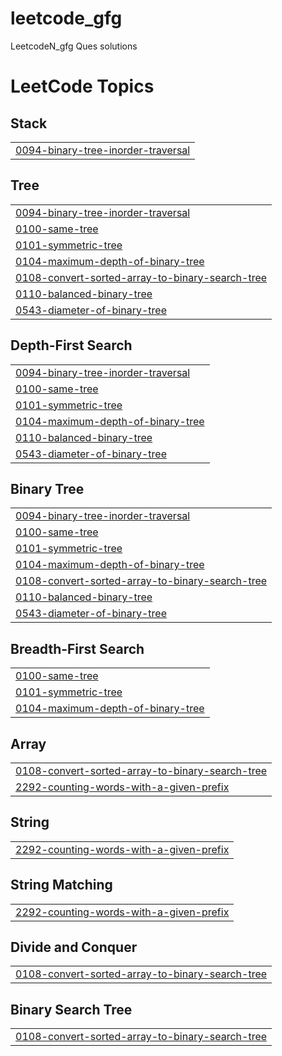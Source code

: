 # leetcode_gfg
LeetcodeN_gfg Ques solutions

<!---LeetCode Topics Start-->
# LeetCode Topics
## Stack
|  |
| ------- |
| [0094-binary-tree-inorder-traversal](https://github.com/Aanchal3134/leetcode_gfg/tree/master/0094-binary-tree-inorder-traversal) |
## Tree
|  |
| ------- |
| [0094-binary-tree-inorder-traversal](https://github.com/Aanchal3134/leetcode_gfg/tree/master/0094-binary-tree-inorder-traversal) |
| [0100-same-tree](https://github.com/Aanchal3134/leetcode_gfg/tree/master/0100-same-tree) |
| [0101-symmetric-tree](https://github.com/Aanchal3134/leetcode_gfg/tree/master/0101-symmetric-tree) |
| [0104-maximum-depth-of-binary-tree](https://github.com/Aanchal3134/leetcode_gfg/tree/master/0104-maximum-depth-of-binary-tree) |
| [0108-convert-sorted-array-to-binary-search-tree](https://github.com/Aanchal3134/leetcode_gfg/tree/master/0108-convert-sorted-array-to-binary-search-tree) |
| [0110-balanced-binary-tree](https://github.com/Aanchal3134/leetcode_gfg/tree/master/0110-balanced-binary-tree) |
| [0543-diameter-of-binary-tree](https://github.com/Aanchal3134/leetcode_gfg/tree/master/0543-diameter-of-binary-tree) |
## Depth-First Search
|  |
| ------- |
| [0094-binary-tree-inorder-traversal](https://github.com/Aanchal3134/leetcode_gfg/tree/master/0094-binary-tree-inorder-traversal) |
| [0100-same-tree](https://github.com/Aanchal3134/leetcode_gfg/tree/master/0100-same-tree) |
| [0101-symmetric-tree](https://github.com/Aanchal3134/leetcode_gfg/tree/master/0101-symmetric-tree) |
| [0104-maximum-depth-of-binary-tree](https://github.com/Aanchal3134/leetcode_gfg/tree/master/0104-maximum-depth-of-binary-tree) |
| [0110-balanced-binary-tree](https://github.com/Aanchal3134/leetcode_gfg/tree/master/0110-balanced-binary-tree) |
| [0543-diameter-of-binary-tree](https://github.com/Aanchal3134/leetcode_gfg/tree/master/0543-diameter-of-binary-tree) |
## Binary Tree
|  |
| ------- |
| [0094-binary-tree-inorder-traversal](https://github.com/Aanchal3134/leetcode_gfg/tree/master/0094-binary-tree-inorder-traversal) |
| [0100-same-tree](https://github.com/Aanchal3134/leetcode_gfg/tree/master/0100-same-tree) |
| [0101-symmetric-tree](https://github.com/Aanchal3134/leetcode_gfg/tree/master/0101-symmetric-tree) |
| [0104-maximum-depth-of-binary-tree](https://github.com/Aanchal3134/leetcode_gfg/tree/master/0104-maximum-depth-of-binary-tree) |
| [0108-convert-sorted-array-to-binary-search-tree](https://github.com/Aanchal3134/leetcode_gfg/tree/master/0108-convert-sorted-array-to-binary-search-tree) |
| [0110-balanced-binary-tree](https://github.com/Aanchal3134/leetcode_gfg/tree/master/0110-balanced-binary-tree) |
| [0543-diameter-of-binary-tree](https://github.com/Aanchal3134/leetcode_gfg/tree/master/0543-diameter-of-binary-tree) |
## Breadth-First Search
|  |
| ------- |
| [0100-same-tree](https://github.com/Aanchal3134/leetcode_gfg/tree/master/0100-same-tree) |
| [0101-symmetric-tree](https://github.com/Aanchal3134/leetcode_gfg/tree/master/0101-symmetric-tree) |
| [0104-maximum-depth-of-binary-tree](https://github.com/Aanchal3134/leetcode_gfg/tree/master/0104-maximum-depth-of-binary-tree) |
## Array
|  |
| ------- |
| [0108-convert-sorted-array-to-binary-search-tree](https://github.com/Aanchal3134/leetcode_gfg/tree/master/0108-convert-sorted-array-to-binary-search-tree) |
| [2292-counting-words-with-a-given-prefix](https://github.com/Aanchal3134/leetcode_gfg/tree/master/2292-counting-words-with-a-given-prefix) |
## String
|  |
| ------- |
| [2292-counting-words-with-a-given-prefix](https://github.com/Aanchal3134/leetcode_gfg/tree/master/2292-counting-words-with-a-given-prefix) |
## String Matching
|  |
| ------- |
| [2292-counting-words-with-a-given-prefix](https://github.com/Aanchal3134/leetcode_gfg/tree/master/2292-counting-words-with-a-given-prefix) |
## Divide and Conquer
|  |
| ------- |
| [0108-convert-sorted-array-to-binary-search-tree](https://github.com/Aanchal3134/leetcode_gfg/tree/master/0108-convert-sorted-array-to-binary-search-tree) |
## Binary Search Tree
|  |
| ------- |
| [0108-convert-sorted-array-to-binary-search-tree](https://github.com/Aanchal3134/leetcode_gfg/tree/master/0108-convert-sorted-array-to-binary-search-tree) |
<!---LeetCode Topics End-->